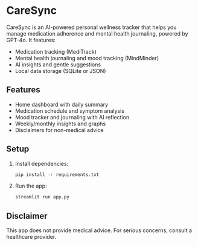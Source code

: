 # CareSync

CareSync is an AI-powered personal wellness tracker that helps you manage medication adherence and mental health journaling, powered by GPT-4o. It features:

- Medication tracking (MediTrack)
- Mental health journaling and mood tracking (MindMinder)
- AI insights and gentle suggestions
- Local data storage (SQLite or JSON)

## Features

- Home dashboard with daily summary
- Medication schedule and symptom analysis
- Mood tracker and journaling with AI reflection
- Weekly/monthly insights and graphs
- Disclaimers for non-medical advice

## Setup

1. Install dependencies:
   ```bash
   pip install -r requirements.txt
   ```
2. Run the app:
   ```bash
   streamlit run app.py
   ```

## Disclaimer

This app does not provide medical advice. For serious concerns, consult a healthcare provider.
